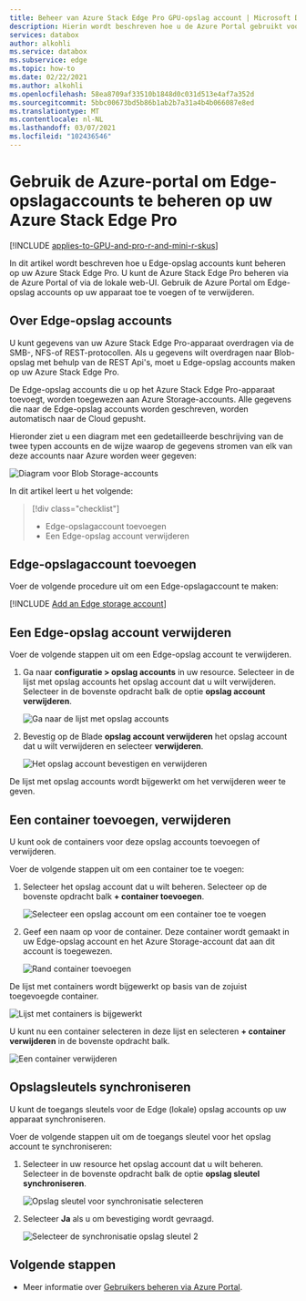 ```yaml
---
title: Beheer van Azure Stack Edge Pro GPU-opslag account | Microsoft Docs
description: Hierin wordt beschreven hoe u de Azure Portal gebruikt voor het beheren van het opslag account op uw Azure Stack Edge Pro.
services: databox
author: alkohli
ms.service: databox
ms.subservice: edge
ms.topic: how-to
ms.date: 02/22/2021
ms.author: alkohli
ms.openlocfilehash: 58ea8709af33510b1848d0c031d513e4af7a352d
ms.sourcegitcommit: 5bbc00673bd5b86b1ab2b7a31a4b4b066087e8ed
ms.translationtype: MT
ms.contentlocale: nl-NL
ms.lasthandoff: 03/07/2021
ms.locfileid: "102436546"
---
```

# <a name="use-the-azure-portal-to-manage-edge-storage-accounts-on-your-azure-stack-edge-pro"></a>Gebruik de Azure-portal om Edge-opslagaccounts te beheren op uw Azure Stack Edge Pro

[!INCLUDE [applies-to-GPU-and-pro-r-and-mini-r-skus](../../includes/azure-stack-edge-applies-to-gpu-pro-r-mini-r-sku.md)]

In dit artikel wordt beschreven hoe u Edge-opslag accounts kunt beheren op uw Azure Stack Edge Pro. U kunt de Azure Stack Edge Pro beheren via de Azure Portal of via de lokale web-UI. Gebruik de Azure Portal om Edge-opslag accounts op uw apparaat toe te voegen of te verwijderen.

## <a name="about-edge-storage-accounts"></a>Over Edge-opslag accounts

U kunt gegevens van uw Azure Stack Edge Pro-apparaat overdragen via de SMB-, NFS-of REST-protocollen. Als u gegevens wilt overdragen naar Blob-opslag met behulp van de REST Api's, moet u Edge-opslag accounts maken op uw Azure Stack Edge Pro. 

De Edge-opslag accounts die u op het Azure Stack Edge Pro-apparaat toevoegt, worden toegewezen aan Azure Storage-accounts. Alle gegevens die naar de Edge-opslag accounts worden geschreven, worden automatisch naar de Cloud gepusht.

Hieronder ziet u een diagram met een gedetailleerde beschrijving van de twee typen accounts en de wijze waarop de gegevens stromen van elk van deze accounts naar Azure worden weer gegeven:

![Diagram voor Blob Storage-accounts](media/azure-stack-edge-j-series-manage-storage-accounts/ase-blob-storage.svg)

In dit artikel leert u het volgende:

> [!div class="checklist"]
> * Edge-opslagaccount toevoegen
> * Een Edge-opslag account verwijderen


## <a name="add-an-edge-storage-account"></a>Edge-opslagaccount toevoegen

Voer de volgende procedure uit om een Edge-opslagaccount te maken:

[!INCLUDE [Add an Edge storage account](../../includes/azure-stack-edge-gateway-add-storage-account.md)]

## <a name="delete-an-edge-storage-account"></a>Een Edge-opslag account verwijderen

Voer de volgende stappen uit om een Edge-opslag account te verwijderen.

1. Ga naar **configuratie > opslag accounts** in uw resource. Selecteer in de lijst met opslag accounts het opslag account dat u wilt verwijderen. Selecteer in de bovenste opdracht balk de optie **opslag account verwijderen**.

    ![Ga naar de lijst met opslag accounts](media/azure-stack-edge-j-series-manage-storage-accounts/delete-edge-storage-account-1.png)

2. Bevestig op de Blade **opslag account verwijderen** het opslag account dat u wilt verwijderen en selecteer **verwijderen**.

    ![Het opslag account bevestigen en verwijderen](media/azure-stack-edge-j-series-manage-storage-accounts/delete-edge-storage-account-2.png)

De lijst met opslag accounts wordt bijgewerkt om het verwijderen weer te geven.


## <a name="add-delete-a-container"></a>Een container toevoegen, verwijderen

U kunt ook de containers voor deze opslag accounts toevoegen of verwijderen.

Voer de volgende stappen uit om een container toe te voegen:

1. Selecteer het opslag account dat u wilt beheren. Selecteer op de bovenste opdracht balk **+ container toevoegen**.

    ![Selecteer een opslag account om een container toe te voegen](media/azure-stack-edge-j-series-manage-storage-accounts/add-container-1.png)

2. Geef een naam op voor de container. Deze container wordt gemaakt in uw Edge-opslag account en het Azure Storage-account dat aan dit account is toegewezen. 

    ![Rand container toevoegen](media/azure-stack-edge-j-series-manage-storage-accounts/add-container-2.png)

De lijst met containers wordt bijgewerkt op basis van de zojuist toegevoegde container.

![Lijst met containers is bijgewerkt](media/azure-stack-edge-j-series-manage-storage-accounts/add-container-4.png)

U kunt nu een container selecteren in deze lijst en selecteren **+ container verwijderen** in de bovenste opdracht balk. 

![Een container verwijderen](media/azure-stack-edge-j-series-manage-storage-accounts/add-container-3.png)

## <a name="sync-storage-keys"></a>Opslagsleutels synchroniseren

U kunt de toegangs sleutels voor de Edge (lokale) opslag accounts op uw apparaat synchroniseren. 

Voer de volgende stappen uit om de toegangs sleutel voor het opslag account te synchroniseren:

1. Selecteer in uw resource het opslag account dat u wilt beheren. Selecteer in de bovenste opdracht balk de optie **opslag sleutel synchroniseren**.

    ![Opslag sleutel voor synchronisatie selecteren](media/azure-stack-edge-j-series-manage-storage-accounts/sync-storage-key-1.png)

2. Selecteer **Ja** als u om bevestiging wordt gevraagd.

    ![Selecteer de synchronisatie opslag sleutel 2](media/azure-stack-edge-j-series-manage-storage-accounts/sync-storage-key-2.png)

## <a name="next-steps"></a>Volgende stappen

- Meer informatie over [Gebruikers beheren via Azure Portal](azure-stack-edge-j-series-manage-users.md).
